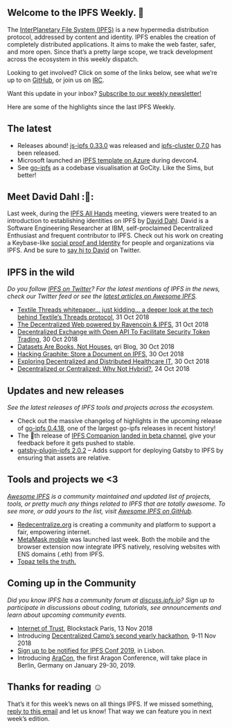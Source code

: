 ## Welcome to the IPFS Weekly. 👋

The [InterPlanetary File System (IPFS)](https://ipfs.io/) is a new hypermedia distribution protocol, addressed by content and identity. IPFS enables the creation of completely distributed applications. It aims to make the web faster, safer, and more open. Since that’s a pretty large scope, we track development across the ecosystem in this weekly dispatch.

Looking to get involved? Click on some of the links below, see what we’re up to on [GitHub](https://github.com/ipfs), or join us on [IRC](https://riot.im/app/#/room/#ipfs:matrix.org).

Want this update in your inbox? [Subscribe to our weekly newsletter!](https://tinyletter.com/ipfsnewsletter)

Here are some of the highlights since the last IPFS Weekly.

## The latest

+ Releases abound! [js-ipfs 0.33.0](https://blog.ipfs.io/51-js-ipfs-0-33/) was released and [ipfs-cluster 0.7.0](https://cluster.ipfs.io/news/0.7.0_release/) has been released.
+ Microsoft launched an [IPFS template on Azure](https://azure.microsoft.com/en-us/blog/devcon4/) during devcon4.
+ See [go-ipfs](https://go-city.github.io/#/github.com/ipfs/go-ipfs) as a codebase visualisation at GoCity. Like the Sims, but better!

## Meet David Dahl :👋:
Last week, during the [IPFS All Hands](https://www.youtube.com/watch?v=o1tUzgThZK0) meeting, viewers were treated to an introduction to establishing identities on IPFS by [David Dahl](https://keybase.io/ddahl). David is a Software Engineering Researcher at IBM, self-proclaimed Decentralized Enthusiast and frequent contributor to IPFS. Check out his work on creating a Keybase-like [social proof and Identity](https://github.com/IBM/ipfs-social-proof/blob/master/PLAN.md) for people and organizations via IPFS. And be sure to [say hi to David](https://twitter.com/deezthugs) on Twitter. 

## IPFS in the wild
*Do you follow [IPFS on Twitter](https://twitter.com/IPFSbot)? For the latest mentions of IPFS in the news, check our Twitter feed or see the [latest articles on Awesome IPFS](https://awesome.ipfs.io/categories/articles/).* 

+ [Textile Threads whitepaper… just kidding… a deeper look at the tech behind Textile’s Threads protocol](https://medium.com/textileio/wip-textile-threads-whitepaper-just-kidding-6ce3a6624338), 31 Oct 2018
+ [The Decentralized Web powered by Ravencoin & IPFS](https://blog.goodaudience.com/the-decentralized-web-powered-by-ravencoin-ipfs-79c0086b6340), 31 Oct 2018
+ [Decentralized Exchange with Open API To Facilitate Security Token Trading](https://www.coinspeaker.com/decentralized-exchange-with-open-api-to-facilitate-security-token-trading/), 30 Oct 2018
+ [Datasets Are Books, Not Houses](https://qri.io/blog/datasets_are_books/), qri Blog, 30 Oct 2018
+ [Hacking Graphite: Store a Document on IPFS](https://medium.com/the-lead/hacking-graphite-store-a-document-on-ipfs-82a53f777b6d), 30 Oct 2018
+ [Exploring Decentralized and Distributed Healthcare IT](https://medium.com/@loudsunday/exploring-decentralized-and-distributed-healthcare-it-3877f2e153b5), 30 Oct 2018
+ [Decentralized or Centralized: Why Not Hybrid?](https://medium.com/kzen-networks/decentralized-or-centralized-why-not-hybrid-daf082dfbabc), 24 Oct 2018

## Updates and new releases
*See the latest releases of IPFS tools and projects across the ecosystem.*

+ Check out the massive changelog of highlights in the upcoming release of [go-ipfs 0.4.18](https://github.com/ipfs/go-ipfs/blob/b6f784814b69a029c149c5dc808d71d9da569ef9/CHANGELOG.md), one of the largest go-ipfs releases in recent history!
+ The :100:th release of [IPFS Companion landed in beta channel](https://github.com/ipfs-shipyard/ipfs-companion/releases/tag/v2.5.1.11970), give your feedback before it gets pushed to stable.
+ [gatsby-plugin-ipfs 2.0.2](https://github.com/moxystudio/gatsby-plugin-ipfs) – Adds support for deploying Gatsby to IPFS by ensuring that assets are relative.

## Tools and projects we <3
*[Awesome IPFS](https://awesome.ipfs.io/) is a community maintained and updated list of projects, tools, or pretty much any things related to IPFS that are totally awesome. To see more, or add yours to the list, visit [Awesome IPFS on GitHub](https://github.com/ipfs/awesome-ipfs).* 

+ [Redecentralize.org](https://www.patreon.com/redecentralize) is creating a community and platform to support a fair, empowering internet.
+ [MetaMask mobile](https://metamask.io/) was launched last week. Both the mobile and the browser extension now integrate IPFS natively, resolving websites with ENS domains (.eth) from IPFS.
+ [Topaz tells the truth.](https://medium.com/topaztellsthetruth/topaz-tells-the-truth-f7e1eb996893)


## Coming up in the Community
*Did you know IPFS has a community forum at [discuss.ipfs.io](https://discuss.ipfs.io/)? Sign up to participate in discussions about coding, tutorials, see announcements and learn about upcoming community events.*

+ [Internet of Trust](https://www.meetup.com/Meetup-Blockstack-Paris/events/255913213/), Blockstack Paris, 13 Nov 2018
+ Introducing [Decentralized Camp’s second yearly hackathon](https://medium.com/buildyourthing/introducing-decentralized-camps-second-yearly-hackathon-9de20516a321), 9-11 Nov 2018
+ [Sign up to be notified for IPFS Conf 2019](https://docs.google.com/forms/d/e/1FAIpQLSfJVVPwvp6RY3MUg1zAVl1g_5y2nGb7WJIMI1Hs6glzm7FLHQ/viewform), in Lisbon.
+ Introducing [AraCon](https://blog.aragon.org/announcing-aracon-the-aragon-conference/), the first Aragon Conference, will take place in Berlin, Germany on January 29-30, 2019.

## Thanks for reading ☺️

That’s it for this week’s news on all things IPFS. If we missed something, [reply to this email](mailto:newsletter@ipfs.io) and let us know! That way we can feature you in next week’s edition. 
